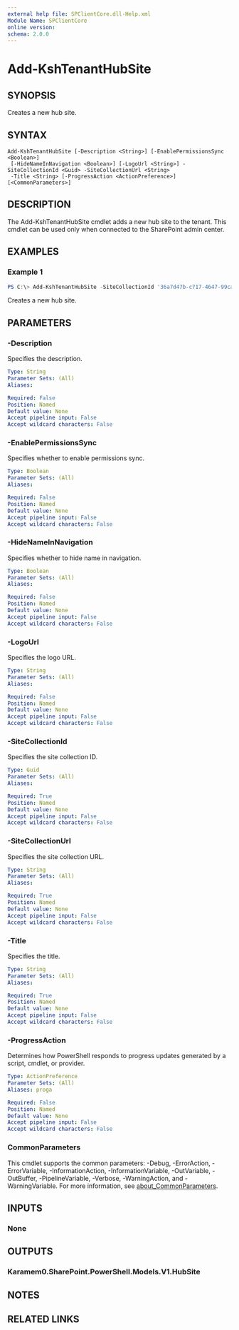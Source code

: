 ```yaml
---
external help file: SPClientCore.dll-Help.xml
Module Name: SPClientCore
online version:
schema: 2.0.0
---
```


# Add-KshTenantHubSite

## SYNOPSIS
Creates a new hub site.

## SYNTAX

```
Add-KshTenantHubSite [-Description <String>] [-EnablePermissionsSync <Boolean>]
 [-HideNameInNavigation <Boolean>] [-LogoUrl <String>] -SiteCollectionId <Guid> -SiteCollectionUrl <String>
 -Title <String> [-ProgressAction <ActionPreference>] [<CommonParameters>]
```

## DESCRIPTION
The Add-KshTenantHubSite cmdlet adds a new hub site to the tenant. This cmdlet can be used only when connected to the SharePoint admin center.

## EXAMPLES

### Example 1
```powershell
PS C:\> Add-KshTenantHubSite -SiteCollectionId '36a7d47b-c717-4647-99ca-59c8cd3cc71f' -SiteCollectionUrl 'https://example.sharepoint.com/sites/hub' -Title 'Hub Site'
```

Creates a new hub site.

## PARAMETERS

### -Description
Specifies the description.

```yaml
Type: String
Parameter Sets: (All)
Aliases:

Required: False
Position: Named
Default value: None
Accept pipeline input: False
Accept wildcard characters: False
```

### -EnablePermissionsSync
Specifies whether to enable permissions sync.

```yaml
Type: Boolean
Parameter Sets: (All)
Aliases:

Required: False
Position: Named
Default value: None
Accept pipeline input: False
Accept wildcard characters: False
```

### -HideNameInNavigation
Specifies whether to hide name in navigation.

```yaml
Type: Boolean
Parameter Sets: (All)
Aliases:

Required: False
Position: Named
Default value: None
Accept pipeline input: False
Accept wildcard characters: False
```

### -LogoUrl
Specifies the logo URL.

```yaml
Type: String
Parameter Sets: (All)
Aliases:

Required: False
Position: Named
Default value: None
Accept pipeline input: False
Accept wildcard characters: False
```

### -SiteCollectionId
Specifies the site collection ID.

```yaml
Type: Guid
Parameter Sets: (All)
Aliases:

Required: True
Position: Named
Default value: None
Accept pipeline input: False
Accept wildcard characters: False
```

### -SiteCollectionUrl
Specifies the site collection URL.

```yaml
Type: String
Parameter Sets: (All)
Aliases:

Required: True
Position: Named
Default value: None
Accept pipeline input: False
Accept wildcard characters: False
```

### -Title
Specifies the title.

```yaml
Type: String
Parameter Sets: (All)
Aliases:

Required: True
Position: Named
Default value: None
Accept pipeline input: False
Accept wildcard characters: False
```

### -ProgressAction
Determines how PowerShell responds to progress updates generated by a script, cmdlet, or provider.

```yaml
Type: ActionPreference
Parameter Sets: (All)
Aliases: proga

Required: False
Position: Named
Default value: None
Accept pipeline input: False
Accept wildcard characters: False
```

### CommonParameters
This cmdlet supports the common parameters: -Debug, -ErrorAction, -ErrorVariable, -InformationAction, -InformationVariable, -OutVariable, -OutBuffer, -PipelineVariable, -Verbose, -WarningAction, and -WarningVariable. For more information, see [about_CommonParameters](http://go.microsoft.com/fwlink/?LinkID=113216).

## INPUTS

### None

## OUTPUTS

### Karamem0.SharePoint.PowerShell.Models.V1.HubSite

## NOTES

## RELATED LINKS
